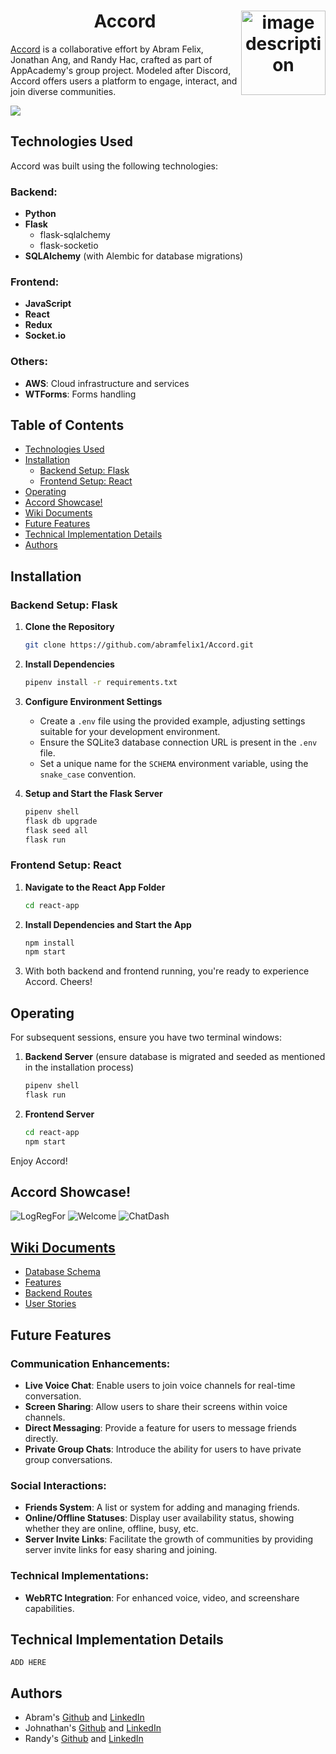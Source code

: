 
<h1 align="center">Accord <a href="https://accord-ajr.onrender.com/"><img align="right" src="https://i.imgur.com/QBeByit.png" alt="image description" height="135"></a></h1>

[Accord](https://accord-ajr.onrender.com/) is a collaborative effort by Abram Felix, Jonathan Ang, and Randy Hac, crafted as part of AppAcademy's group project. Modeled after Discord, Accord offers users a platform to engage, interact, and join diverse communities.

![](https://github.com/abramfelix1/Accord/assets/62622410/b7695786-c825-41f8-97f5-39edacf3c047)

## Technologies Used
Accord was built using the following technologies:

### Backend:
- **Python**
- **Flask**
  - flask-sqlalchemy
  - flask-socketio
- **SQLAlchemy** (with Alembic for database migrations)

### Frontend:
- **JavaScript**
- **React**
- **Redux**
- **Socket.io**

### Others:
- **AWS**: Cloud infrastructure and services
- **WTForms**: Forms handling

## Table of Contents
- [Technologies Used](#technologies-used)
- [Installation](#installation)
  - [Backend Setup: Flask](#backend-setup-flask)
  - [Frontend Setup: React](#frontend-setup-react)
- [Operating](#operating)
- [Accord Showcase!](#accord-showcase)
- [Wiki Documents](#wiki-documents)
- [Future Features](#future-features)
- [Technical Implementation Details](#technical-implementation-details)
- [Authors](#authors)

## Installation

### Backend Setup: Flask

1. **Clone the Repository**
    ```bash
    git clone https://github.com/abramfelix1/Accord.git
    ```

2. **Install Dependencies**
    ```bash
    pipenv install -r requirements.txt
    ```

3. **Configure Environment Settings**
    - Create a `.env` file using the provided example, adjusting settings suitable for your development environment.
    - Ensure the SQLite3 database connection URL is present in the `.env` file.
    - Set a unique name for the `SCHEMA` environment variable, using the `snake_case` convention.

4. **Setup and Start the Flask Server**
    ```bash
    pipenv shell
    flask db upgrade
    flask seed all
    flask run
    ```

### Frontend Setup: React

1. **Navigate to the React App Folder**
    ```bash
    cd react-app
    ```

2. **Install Dependencies and Start the App**
    ```bash
    npm install
    npm start
    ```

3. With both backend and frontend running, you're ready to experience Accord. Cheers!

## Operating

For subsequent sessions, ensure you have two terminal windows:

1. **Backend Server** (ensure database is migrated and seeded as mentioned in the installation process)
    ```bash
    pipenv shell
    flask run
    ```

2. **Frontend Server**
    ```bash
    cd react-app
    npm start
    ```

Enjoy Accord!

## Accord Showcase!
![LogRegFor](https://github.com/abramfelix1/Accord/assets/62622410/dca799ac-7997-4f01-89d2-62c3af04d7cc)
![Welcome](https://github.com/abramfelix1/Accord/assets/62622410/2ba38185-2aa5-4861-bb6e-78903f10338d)
![ChatDash](https://github.com/abramfelix1/Accord/assets/62622410/c4c60d58-a30d-463a-a0e2-fc295f9c0ad1)


## [Wiki Documents](https://github.com/abramfelix1/Accord/wiki)
- [Database Schema](https://github.com/abramfelix1/Accord/wiki/Database-Schema)
- [Features](https://github.com/abramfelix1/Accord/wiki/Feature-List)
- [Backend Routes](https://github.com/abramfelix1/Accord/wiki/Backend-Routes)
- [User Stories](https://github.com/abramfelix1/Accord/wiki/User-Stories)


## Future Features

### Communication Enhancements:
- **Live Voice Chat**: Enable users to join voice channels for real-time conversation.
- **Screen Sharing**: Allow users to share their screens within voice channels.
- **Direct Messaging**: Provide a feature for users to message friends directly.
- **Private Group Chats**: Introduce the ability for users to have private group conversations.

### Social Interactions:
- **Friends System**: A list or system for adding and managing friends.
- **Online/Offline Statuses**: Display user availability status, showing whether they are online, offline, busy, etc.
- **Server Invite Links**: Facilitate the growth of communities by providing server invite links for easy sharing and joining.

### Technical Implementations:
- **WebRTC Integration**: For enhanced voice, video, and screenshare capabilities.

## Technical Implementation Details

```
ADD HERE
```

## Authors
* Abram's [Github](https://github.com/abramfelix1) and [LinkedIn](https://www.linkedin.com/in/abram-felix-98937b162/)
* Johnathan's [Github](https://github.com/jang55) and [LinkedIn](https://www.linkedin.com/in/jonathan-ang-b1508b286/)
* Randy's [Github](https://github.com/randydhack) and [LinkedIn](https://www.linkedin.com/in/randy-hac-4577a71b0/)
